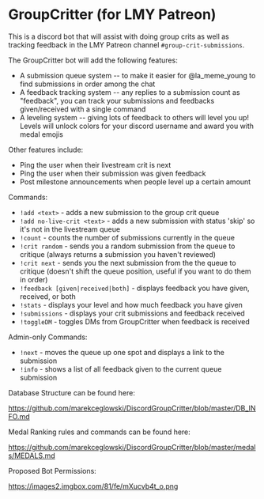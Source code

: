 # GroupCritter (for LMY Patreon)

This is a discord bot that will assist with doing group crits as well as tracking feedback in the LMY Patreon channel `#group-crit-submissions`.

The GroupCritter bot will add the following features:
- A submission queue system  -- to make it easier for @la_meme_young to find submissions in order among the chat
- A feedback tracking system -- any replies to a submission count as "feedback", you can track your submissions and feedbacks given/received with a single command
- A leveling system -- giving lots of feedback to others will level you up! Levels will unlock colors for your discord username and award you with medal emojis

Other features include:
- Ping the user when their livestream crit is next
- Ping the user when their submission was given feedback
- Post milestone announcements when people level up a certain amount

Commands:

- `!add <text>` - adds a new submission to the group crit queue
- `!add no-live-crit <text>` - adds a new submission with status 'skip' so it's not in the livestream queue
- `!count` - counts the number of submissions currently in the queue
- `!crit random` - sends you a random submission from the queue to critique (always returns a submission you haven't reviewed)
- `!crit next` - sends you the next submission from the the queue to critique (doesn't shift the queue position, useful if you want to do them in order)
- `!feedback [given|received|both]` - displays feedback you have given, received, or both
- `!stats` - displays your level and how much feedback you have given
- `!submissions` - displays your crit submissions and feedback received
- `!toggleDM` - toggles DMs from GroupCritter when feedback is received

Admin-only Commands:

- `!next` - moves the queue up one spot and displays a link to the submission
- `!info` - shows a list of all feedback given to the current queue submission

Database Structure can be found here:

https://github.com/marekceglowski/DiscordGroupCritter/blob/master/DB_INFO.md

Medal Ranking rules and commands can be found here:

https://github.com/marekceglowski/DiscordGroupCritter/blob/master/medals/MEDALS.md

Proposed Bot Permissions:

https://images2.imgbox.com/81/fe/mXucvb4t_o.png


